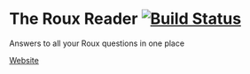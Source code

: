 # The Roux Reader [![Build Status](https://travis-ci.com/rouxers/book.svg?branch=master)](https://travis-ci.com/rouxers/book)
Answers to all your Roux questions in one place

[Website](https://book.rouxers.com)